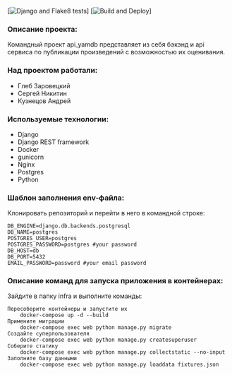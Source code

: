 [![Django and Flake8 tests](https://github.com/LiNp-prog/yamdb_final/actions/workflows/yamdb_workflow.yml/badge.svg)]
[![Build and Deploy](https://github.com/LiNp-prog/yamdb_final/actions/workflows/yamdb_workflow.yml/badge.svg)]

### Описание проекта:

Командный проект api_yamdb представляет из себя бэкэнд и api сервиса по публикации произведений с возможностью их оценивания.

### Над проектом работали:
  + Глеб Заровецкий
  + Сергей Никитин
  + Кузнецов Андрей

### Используемые технологии:

  + Django
  + Django REST framework
  + Docker
  + gunicorn
  + Nginx
  + Postgres
  + Python

### Шаблон заполнения env-файла:

Клонировать репозиторий и перейти в него в командной строке:

```
DB_ENGINE=django.db.backends.postgresql
DB_NAME=postgres
POSTGRES_USER=postgres
POSTGRES_PASSWORD=postgres #your password
DB_HOST=db
DB_PORT=5432
EMAIL_PASSWORD=password #your email password
```

### Описание команд для запуска приложения в контейнерах:

Зайдите в папку infra и выполните команды:

```
Пересоберите контейнеры и запустите их
    docker-compose up -d --build
Примените миграции
    docker-compose exec web python manage.py migrate
Создайте суперпользователя
    docker-compose exec web python manage.py createsuperuser
Соберите статику
    docker-compose exec web python manage.py collectstatic --no-input
Заполните базу данными
    docker-compose exec web python manage.py loaddata fixtures.json
```
